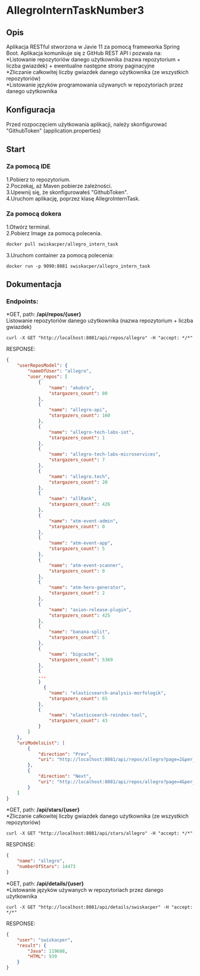 # AllegroInternTaskNumber3

## Opis
Aplikacja RESTful stworzona w Javie 11 za pomocą frameworka Spring Boot. Aplikacja komunikuje się z GitHub REST
API i pozwala na:<br>
*Listowanie repozytoriów danego użytkownika (nazwa repozytorium + liczba gwiazdek) + ewentualne następne strony paginacyjne<br>
*Zliczanie całkowitej liczby gwiazdek danego użytkownika (ze wszystkich repozytoriów)<br>
*Listowanie języków programowania używanych w repozytoriach przez danego użytkownika<br>

## Konfiguracja
Przed rozpoczęciem użytkowania aplikacji, należy skonfigurować "GithubToken"
(application.properties)


## Start



### Za pomocą IDE

1.Pobierz to repozytorium. <br>
2.Poczekaj, aż Maven pobierze zależności. <br>
3.Upewnij się, że skonfigurowałeś "GithubToken". <br>
4.Uruchom aplikację, poprzez klasę  AllegroInternTask. <br>

### Za pomocą dokera
1.Otwórz terminal. <br>
2.Pobierz Image za pomocą polecenia. <br>
```
docker pull swiskacper/allegro_intern_task
```
3.Uruchom container za pomocą polecenia: <br>
```
docker run -p 9090:8081 swiskacper/allegro_intern_task
```

## Dokumentacja

### Endpoints:
*GET, path: **/api/repos/{user}**<br>
Listowanie repozytoriów danego użytkownika (nazwa repozytorium + liczba gwiazdek)
```
curl -X GET "http://localhost:8081/api/repos/allegro" -H "accept: */*"
```
RESPONSE:
```json
{
    "userReposModel": {
        "nameOfUser": "allegro",
        "user_repos": [
            {
                "name": "akubra",
                "stargazers_count": 80
            },
            {
                "name": "allegro-api",
                "stargazers_count": 160
            },
            {
                "name": "allegro-tech-labs-iot",
                "stargazers_count": 1
            },
            {
                "name": "allegro-tech-labs-microservices",
                "stargazers_count": 7
            },
            {
                "name": "allegro.tech",
                "stargazers_count": 20
            },
            {
                "name": "allRank",
                "stargazers_count": 426
            },
            {
                "name": "atm-event-admin",
                "stargazers_count": 0
            },
            {
                "name": "atm-event-app",
                "stargazers_count": 5
            },
            {
                "name": "atm-event-scanner",
                "stargazers_count": 0
            },
            {
                "name": "atm-hero-generator",
                "stargazers_count": 2
            },
            {
                "name": "axion-release-plugin",
                "stargazers_count": 425
            },
            {
                "name": "banana-split",
                "stargazers_count": 5
            },
            {
                "name": "bigcache",
                "stargazers_count": 5369
            },
            {
            ...
            }
              {
                "name": "elasticsearch-analysis-morfologik",
                "stargazers_count": 65
            },
            {
                "name": "elasticsearch-reindex-tool",
                "stargazers_count": 43
            }
        ]
    },
    "uriModelsList": [
        {
            "direction": "Prev",
            "uri": "http://localhost:8081/api/repos/allegro?page=2&per_page=30"
        },
        {
            "direction": "Next",
            "uri": "http://localhost:8081/api/repos/allegro?page=4&per_page=30"
        }
    ]
}

```

*GET, path: **/api/stars/{user}**<br>
*Zliczanie całkowitej liczby gwiazdek danego użytkownika (ze wszystkich repozytoriów)
```
curl -X GET "http://localhost:8081/api/stars/allegro" -H "accept: */*"
```
RESPONSE:
```json
{
    "name": "allegro",
    "numberOfStars": 14473
}
```


*GET, path: **/api/details/{user}**<br>
*Listowanie języków używanych w repozytoriach przez danego użytkownika

```
curl -X GET "http://localhost:8081/api/details/swiskacper" -H "accept: */*"
```

RESPONSE:
```json
{
    "user": "swiskacper",
    "result": {
        "Java": 119688,
        "HTML": 939
    }
}
```

